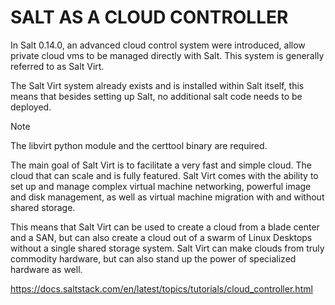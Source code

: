 # SALT AS A CLOUD CONTROLLER

In Salt 0.14.0, an advanced cloud control system were introduced, allow private cloud vms to be managed directly with Salt. This system is generally referred to as Salt Virt.

The Salt Virt system already exists and is installed within Salt itself, this means that besides setting up Salt, no additional salt code needs to be deployed.

Note

The libvirt python module and the certtool binary are required.

The main goal of Salt Virt is to facilitate a very fast and simple cloud. The cloud that can scale and is fully featured. Salt Virt comes with the ability to set up and manage complex virtual machine networking, powerful image and disk management, as well as virtual machine migration with and without shared storage.

This means that Salt Virt can be used to create a cloud from a blade center and a SAN, but can also create a cloud out of a swarm of Linux Desktops without a single shared storage system. Salt Virt can make clouds from truly commodity hardware, but can also stand up the power of specialized hardware as well.


https://docs.saltstack.com/en/latest/topics/tutorials/cloud_controller.html
